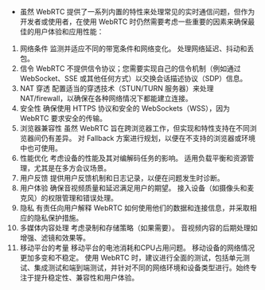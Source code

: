 * 虽然 WebRTC 提供了一系列内置的特性来处理常见的实时通信问题，但作为开发者或使用者，在使用 WebRTC 时仍然需要考虑一些重要的因素来确保最佳的用户体验和应用性能：
1. 网络条件
监测并适应不同的带宽条件和网络变化。
处理网络延迟、抖动和丢包。
2. 信令
WebRTC 不提供信令协议；您需要实现自己的信令机制（例如通过 WebSocket、SSE 或其他任何方式）以交换会话描述协议（SDP）信息。
3. NAT 穿透
配置适当的穿透技术（STUN/TURN 服务器）来处理 NAT/firewall，以确保在各种网络情况下都能建立连接。
4. 安全性
确保使用 HTTPS 协议和安全的 WebSockets（WSS），因为 WebRTC 要求安全的传输。
5. 浏览器兼容性
虽然 WebRTC 旨在跨浏览器工作，但实现和特性支持在不同浏览器间仍有差异。
对 Fallback 方案进行规划，以便在不支持的浏览器或环境中也可使用。
6. 性能优化
考虑设备的性能及其对编解码任务的影响。
适用负载平衡和资源管理，尤其是在多方会议场景。
7. 用户反馈
提供用户反馈机制和日志记录，以便在问题发生时诊断。
8. 用户体验
确保音视频质量和延迟满足用户的期望。
接入设备（如摄像头和麦克风）的权限管理和错误处理。
9. 隐私
有责任向用户解释 WebRTC 如何使用他们的数据和连接信息，并采取相应的隐私保护措施。
10. 多媒体内容处理
考虑录制和存储策略（如果需要）。
音视频内容的后期处理如增强、滤镜和效果等。
11. 移动平台的考量
移动平台的电池消耗和CPU占用问题。
移动设备的网络情况更加多变和不稳定。
使用 WebRTC 时，建议进行全面的测试，包括单元测试、集成测试和端到端测试，并针对不同的网络环境和设备类型进行。始终专注于提升稳定性、兼容性和用户体验。